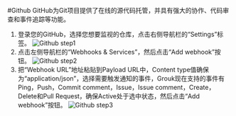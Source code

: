 #Github
GitHub为Git项目提供了在线的源代码托管，并具有强大的协作、代码审查和事件追踪等功能。

1. 登录您的GitHub，选择您想要监视的仓库，点击右侧导航栏的“Settings”标签。
![Github step1](https://s3.cn-north-1.amazonaws.com.cn/grouk-public/integration/github/github_step1.png)
1. 点击左侧导航栏的“Webhooks &amp; Services”，然后点击“Add webhook”按钮。
![Github step2](https://s3.cn-north-1.amazonaws.com.cn/grouk-public/integration/github/github_step2.png)
1. 把“Webhook URL”地址粘贴到Payload URL中，Content type值确保为“application/json”，选择需要触发通知的事件，Grouk现在支持的事件有Ping，Push，Commit comment，Issue，Issue comment，Create，Delete和Pull Request，确保Active处于选中状态，然后点击“Add webhook”按钮。
![Github step3](https://s3.cn-north-1.amazonaws.com.cn/grouk-public/integration/github/github_step3.png)